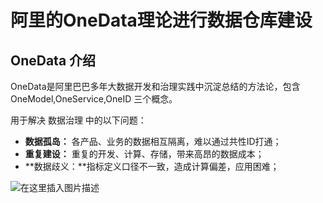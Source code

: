 # 阿里的OneData理论进行数据仓库建设


## OneData 介绍

OneData是阿里巴巴多年大数据开发和治理实践中沉淀总结的方法论，包含OneModel,OneService,OneID 三个概念。

用于解决 数据治理 中的以下问题：

- **数据孤岛：** 各产品、业务的数据相互隔离，难以通过共性ID打通；
- **重复建设：** 重复的开发、计算、存储，带来高昂的数据成本；
- **数据歧义：**指标定义口径不一致，造成计算偏差，应用困难；

![在这里插入图片描述](https://img-blog.csdnimg.cn/8b7ea812312a437585c0376d8e046850.png?x-oss-process=image/watermark,type_d3F5LXplbmhlaQ,shadow_50,text_Q1NETiBA5p625p6E5biI5b-g5ZOl,size_20,color_FFFFFF,t_70,g_se,x_16)
